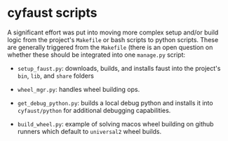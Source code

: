 # cyfaust scripts

A significant effort was put into moving more complex setup and/or build logic from the project's `Makefile` or bash scripts to python scripts. These are generally triggered from the `Makefile` (there is an open question on whether these should be integrated into one `manage.py` script:

- `setup_faust.py`: downloads, builds, and installs faust into the project's `bin`, `lib`, and `share` folders

- `wheel_mgr.py`: handles wheel building ops.

- `get_debug_python.py`: builds a local debug python and installs it into `cyfaust/python` for additional debugging capabilities.

- `build_wheel.py`: example of solving macos wheel building on github runners which default to `universal2` wheel builds.

